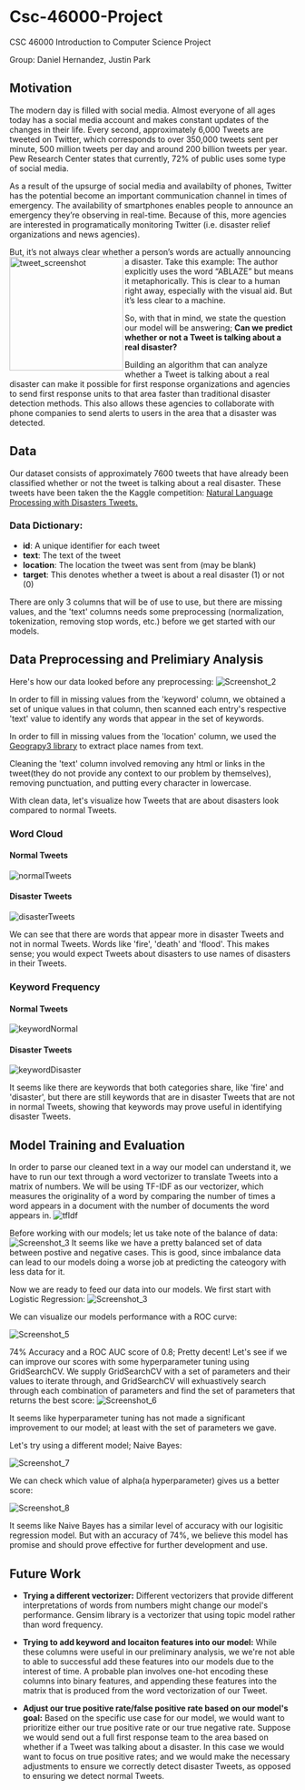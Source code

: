 # Csc-46000-Project
CSC 46000 Introduction to Computer Science Project

Group: Daniel Hernandez, Justin Park

## Motivation
The modern day is filled with social media. Almost everyone of all ages today has a social media account and makes constant updates of the changes in their life. 
Every second, approximately 6,000 Tweets are tweeted on Twitter, which corresponds to over 350,000 tweets sent per minute, 500 million tweets per day and around 200 billion tweets per year.
Pew Research Center states that currently, 72% of public uses some type of social media.

As a result of the upsurge of social media and availabilty of phones, Twitter has the potential become an important communication channel in times of emergency.
The availability of smartphones enables people to announce an emergency they’re observing in real-time. Because of this, more agencies are interested in programatically monitoring Twitter (i.e. disaster relief organizations and news agencies).

But, it’s not always clear whether a person’s words are actually announcing a disaster. Take this example:
<img align="left" width="200" alt="tweet_screenshot" src="https://user-images.githubusercontent.com/22521067/144728661-3e781d06-69b0-4f0f-b466-256c6ee8a152.png">
The author explicitly uses the word “ABLAZE” but means it metaphorically. This is clear to a human right away, especially with the visual aid. But it’s less clear to a machine.

So, with that in mind, we state the question our model will be answering; **Can we predict whether or not a Tweet is talking about a real disaster?**

Building an algorithm that can analyze whether a Tweet is talking about a real disaster can make it possible for first response organizations and agencies to send first response units to that area faster than traditional disaster detection methods. This also allows these agencies to collaborate with phone companies to send alerts to users in the area that a disaster was detected. 

## Data
Our dataset consists of approximately 7600 tweets that have already been classified whether or not the tweet is talking about a real disaster. These tweets have been taken the the Kaggle competition: [Natural Language Processing with Disasters Tweets.](https://www.kaggle.com/c/nlp-getting-started)

### Data Dictionary:
  - **id**: A unique identifier for each tweet
  - **text**: The text of the tweet
  - **location**: The location the tweet was sent from (may be blank)
  - **target**: This denotes whether a tweet is about a real disaster (1) or not (0)

There are only 3 columns that will be of use to use, but there are missing values, and the 'text' columns needs some preprocessing (normalization, tokenization, removing stop words, etc.) before we get started with our models.

## Data Preprocessing and Prelimiary Analysis
Here's how our data looked before any preprocessing:
![Screenshot_2](https://user-images.githubusercontent.com/22521067/144729307-65d3670e-ed8b-4f2b-b22f-dd4fbf96417e.png)

In order to fill in missing values from the 'keyword' column, we obtained a set of unique values in that column, then scanned each entry's respective 'text' value to identify any words that appear in the set of keywords.

In order to fill in missing values from the 'location' column, we used the [Geograpy3 library](https://github.com/somnathrakshit/geograpy3) to extract place names from text.

Cleaning the 'text' column involved removing any html or links in the tweet(they do not provide any context to our problem by themselves), removing punctuation, and putting every character in lowercase.

With clean data, let's visualize how Tweets that are about disasters look compared to normal Tweets.

### Word Cloud

#### Normal Tweets
![normalTweets](https://user-images.githubusercontent.com/22521067/144729565-9a4388c0-3871-4096-8dfd-b744ba72723a.png)

#### Disaster Tweets
![disasterTweets](https://user-images.githubusercontent.com/22521067/144729582-e4cf3d44-ec41-49d5-b4a1-61e159e9fd3e.png)

We can see that there are words that appear more in disaster Tweets and not in normal Tweets. Words like 'fire', 'death' and 'flood'. This makes sense; you would expect Tweets about disasters to use names of disasters in their Tweets.

### Keyword Frequency

#### Normal Tweets
![keywordNormal](https://user-images.githubusercontent.com/22521067/144729765-e0f08113-c8ef-48f0-b51b-78577f313cdc.png)


#### Disaster Tweets
![keywordDisaster](https://user-images.githubusercontent.com/22521067/144729768-d3222698-a4f9-43b0-b06c-d16e21b34934.png)

It seems like there are keywords that both categories share, like 'fire' and 'disaster', but there are still keywords that are in disaster Tweets that are not in normal Tweets, showing that keywords may prove useful in identifying disaster Tweets.

## Model Training and Evaluation

In order to parse our cleaned text in a way our model can understand it, we have to run our text through a word vectorizer to translate Tweets into a matrix of numbers. We will be using TF-IDF as our vectorizer, which measures the originality of a word by comparing the number of times a word appears in a document with the number of documents the word appears in.
![tfIdf](https://user-images.githubusercontent.com/22521067/144763443-0a0d5f45-97f1-4d4e-8108-b8351e80f02d.png)

Before working with our models; let us take note of the balance of data:
![Screenshot_3](https://user-images.githubusercontent.com/22521067/144773442-06c09a57-f4d6-4054-97b3-2acbb2d08c16.png)
It seems like we have a pretty balanced set of data between postive and negative cases. This is good, since imbalance data can lead to our models doing a worse job at predicting the cateogory with less data for it.

Now we are ready to feed our data into our models. We first start with Logistic Regression:
![Screenshot_3](https://user-images.githubusercontent.com/22521067/144773996-42cfcdd6-f147-4845-a4e2-31074d8fa29d.png)

We can visualize our models performance with a ROC curve:

![Screenshot_5](https://user-images.githubusercontent.com/22521067/144786410-122c99be-71d5-425a-857a-8b3199e7abcf.png)

74% Accuracy and a ROC AUC score of 0.8; Pretty decent! Let's see if we can improve our scores with some hyperparameter tuning using GridSearchCV.
We supply GridSearchCV with a set of parameters and their values to iterate through, and GridSearchCV will exhuastively search through each combination of parameters and find the set of parameters that returns the best score:
![Screenshot_6](https://user-images.githubusercontent.com/22521067/144786483-23d92a31-b6f5-4b61-9fbd-c490d75643b7.png)

It seems like hyperparameter tuning has not made a significant improvement to our model; at least with the set of parameters we gave.

Let's try using a different model; Naive Bayes:

![Screenshot_7](https://user-images.githubusercontent.com/22521067/144786505-bf9133ee-2fb0-4fed-ab28-acb6e129638d.png)

We can check which value of alpha(a hyperparameter) gives us a better score:

![Screenshot_8](https://user-images.githubusercontent.com/22521067/144786542-2726b0df-a915-4b81-a066-e4fa80389298.png)

It seems like Naive Bayes has a similar level of accuracy with our logisitic regression model. But with an accuracy of 74%, we believe this model has promise and should prove effective for further development and use.

## Future Work

- **Trying a different vectorizer:** Different vectorizers that provide different interpretations of words from numbers might change our model's performance. Gensim library is a vectorizer that using topic model rather than word frequency.

- **Trying to add keyword and locaiton features into our model:** While these columns were useful in our preliminary analysis, we we're not able to able to successful add these features into our models due to the interest of time. A probable plan involves one-hot encoding these columns into binary features, and appending these features into the matrix that is produced from the word vectorization of our Tweet.

- **Adjust our true positive rate/false positive rate based on our model's goal:** Based on the specific use case for our model, we would want to prioritize either our true positive rate or our true negative rate. Suppose we would send out a full first response team to the area based on whether if a Tweet was talking about a disaster. In this case we would want to focus on true positive rates; and we would make the necessary adjustments to ensure we correctly detect disaster Tweets, as opposed to ensuring we detect normal Tweets. 
